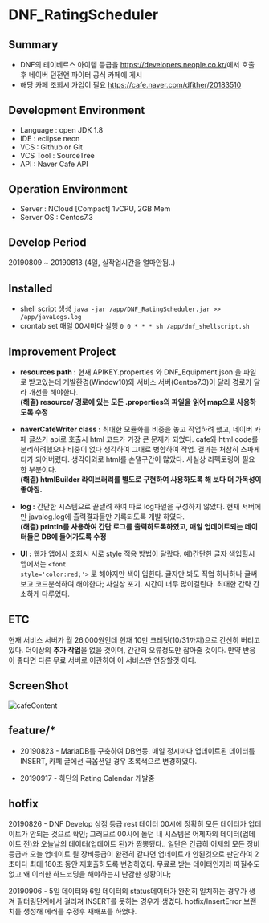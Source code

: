 # DNF_RatingScheduler
## Summary
* DNF의 테이베르스 아이템 등급을 <https://developers.neople.co.kr/>에서 호출 후 네이버 던전앤 파이터 공식 카페에 게시
* 해당 카페 조회시 가입이 필요 <https://cafe.naver.com/dfither/20183510>

## Development Environment
* Language : open JDK 1.8
* IDE : eclipse neon
* VCS : Github or Git
* VCS Tool : SourceTree
* API : Naver Cafe API

## Operation Environment
* Server : NCloud [Compact] 1vCPU, 2GB Mem
* Server OS : Centos7.3

## Develop Period
20190809 ~ 20190813 (4일, 실작업시간을 얼마안됨..)

## Installed
* shell script 생성 `java -jar /app/DNF_RatingScheduler.jar >> /app/javaLogs.log`
* crontab set 매일 00시마다 실행 `0 0 * * * sh /app/dnf_shellscript.sh`

## Improvement Project
* **resources path :** 현재 APIKEY.properties 와 DNF_Equipment.json 을 파일로 받고있는데 개발환경(Window10)와 서비스 서버(Centos7.3)이 달라 경로가 달라 개선을 해야한다. 
<br>**(해결) resource/ 경로에 있는 모든 .properties의 파일을 읽어 map으로 사용하도록 수정**

* **naverCafeWriter class :** 최대한 모듈화를 비중을 놓고 작업하려 했고, 네이버 카페 글쓰기 api로 호출시 html 코드가 가장 큰 문제가 되었다. cafe와 html code를 분리하려했으나 비중이 없다 생각하여 그대로 병합하여 작업. 결과는 처참히 스파게티가 되어버렸다.
생각이외로 html를 손댈구간이 많았다. 사실상 리펙토링이 필요한 부분이다.
<br>**(해결) htmlBuilder 라이브러리를 별도로 구현하여 사용하도록 해 보다 더 가독성이 좋아짐.**

* **log :** 간단한 시스템으로 끝낼려 하여 따로 log파일을 구성하지 않았다. 현재 서버에만 javalog.log에 출력결과물만 기록되도록 개발 하였다.
<br>**(해결) println를 사용하여 간단 로그를 출력하도록하였고, 매일 업데이트되는 데이터들은 DB에 들어가도록 수정**

* **UI :** 웹가 앱에서 조회시 서로 style 적용 방법이 달랐다. 예)간단한 글자 색입힐시 앱에서는 <code>\<font style='color:red;'></code> 로 해야지만 색이 입힌다. 글자만 봐도 직업 하나하나 글써보고 코드분석하여 해야한다; 사실상 포기. 시간이 너무 많이걸린다. 최대한 간략 간소하게 다루었다.
  

## ETC
현재 서비스 서버가 월 26,000원인데 현재 10만 크레딧(10/31까지)으로 간신히 버티고있다.
더이상의 **추가 작업**을 없을 것이며, 간간히 오류정도만 잡아줄 것이다.
만약 반응이 좋다면 다른 무료 서버로 이관하여 이 서비스만 연장할것 이다.

## ScreenShot
![cafeContent](https://user-images.githubusercontent.com/38848719/64661401-627ff980-d47f-11e9-9920-cbdfa43b100e.PNG)

## feature/*
* 20190823 - MariaDB를 구축하여 DB연동. 매일 정시마다 업데이트된 데이터를 INSERT, 카페 글에선 극옵션일 경우 초록색으로 변경하였다.

* 20190917 - 하단의 Rating Calendar 개발중

## hotfix
20190826 - DNF Develop 상점 등급 rest 데이터 00시에 정확히 모든 데이터가 업데이트가 안되는 것으로 확인;
그러므로 00시에 돌던 내 시스템은 어제자의 데이터(업데이트 전)와 오늘날의 데이터(업데이트 된)가 짬뽕됬다..
일단은 긴급히 어제의 모든 장비등급과 오늘 업데이트 될 장비등급이 완전히 같다면 업데이트가 안된것으로 판단하여
2초마다 최대 180초 동안 재호출하도록 변경하였다.
무료로 받는 데이터인지라 따질수도 없고 왜 이러한 하드코딩을 해야하는지 난감한 상황이다;

20190906 - 5일 데이터와 6일 데이터의 status데이터가 완전히 일치하는 경우가 생겨 필터링단계에서 걸러져 INSERT를 못하는 경우가 생겼다.
hotfix/InsertError 브랜치를 생성해 에러를 수정후 재배포를 하였다.

